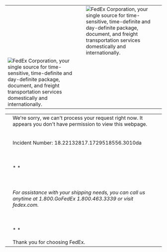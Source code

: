 |     |     |
| --- | --- |
|     | ![FedEx Corporation, your single source for time-sensitive, time-definite and day-definite package, document, and freight transportation services domestically and internationally.](/waf/failover-objects/corp_logo.gif) |
| ![FedEx Corporation, your single source for time-sensitive, time-definite and day-definite package, document, and freight transportation services domestically and internationally.](/waf/failover-objects/spacer.gif) |

|     |     |
| --- | --- |
|     | We're sorry, we can't process your request right now. It appears you don't have permission to view this webpage.<br><br>  <br>Incident Number: 18.22132817.1729518556.3010da  <br>  <br>  <br><br>* * *<br><br>  <br>  <br>For assistance with your shipping needs, you can call us anytime at 1.800.GoFedEx 1.800.463.3339 or visit fedex.com.  <br>  <br>  <br><br>* * *<br><br>Thank you for choosing FedEx. |